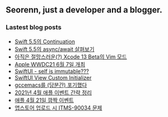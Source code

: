 ## Seorenn, just a developer and a blogger.

### Lastest blog posts

<!-- BLOG-POST-LIST:START -->
- [Swift 5.5의 Continuation](https://seorenn.tistory.com/197)
- [Swift 5.5의 async/await 살펴보기](https://seorenn.tistory.com/196)
- [아직은 절망스러운(?) Xcode 13 Beta의 Vim 모드](https://seorenn.tistory.com/195)
- [Apple WWDC21 6월 7일 개최](https://seorenn.tistory.com/194)
- [SwiftUI - self is immutable???](https://seorenn.tistory.com/193)
- [SwiftUI View Custom Initializer](https://seorenn.tistory.com/186)
- [gccemacs를 (당분간) 포기했다](https://seorenn.tistory.com/192)
- [2021년 4월 애플 이벤트 간략 정리](https://seorenn.tistory.com/191)
- [애플 4월 21일 깜짝 이벤트](https://seorenn.tistory.com/190)
- [앱스토어 업로드 시 ITMS-90034 문제](https://seorenn.tistory.com/189)
<!-- BLOG-POST-LIST:END -->
